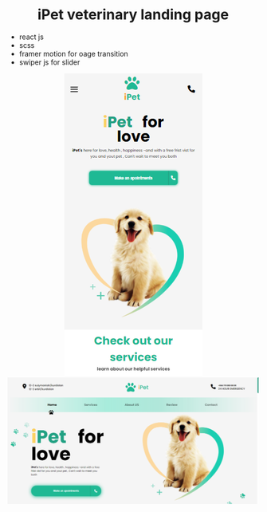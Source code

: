 
#      <center>iPet veterinary landing page</center>
 - react js
 - scss
 - framer motion for oage transition 
 - swiper js for slider

 <div>
 <center>
 <span>
 
<img src="https://github.com/ahmadsoran/iPet-landing-page-with-framer-motion/blob/master/src/assets/img/ipet-mobile.PNG?raw=true"/>
 </span>
  <span>
 
<img src="https://github.com/ahmadsoran/iPet-landing-page-with-framer-motion/blob/master/src/assets/img/ipet-desktop.PNG?raw=true"/>
 </span>

 </center>
 </div>